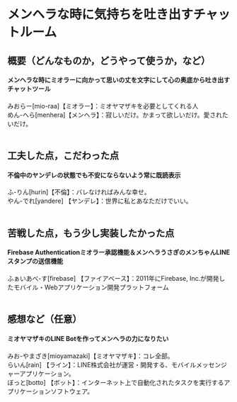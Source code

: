 # メンヘラな時に気持ちを吐き出すチャットルーム

## 概要（どんなものか，どうやって使うか，など）
#### メンヘラな時にミオラーに向かって思いの丈を文字にして心の奥底から吐き出すチャットツール<br>
みおらー[mio-raa]【ミオラー】：ミオヤマザキを必要としてくれる人<br>
めん-へら[menhera]【メンヘラ】：寂しいだけ。かまって欲しいだけ。愛されたいだけ。<br>
<br>
## 工夫した点，こだわった点
#### 不倫中のヤンデレの状態でも不安にならないよう常に既読表示<br>
ふ-りん[hurin]【不倫】：バレなければみんな幸せ。<br>
やん-でれ[yandere] 【ヤンデレ】：世界に私とあなただけでいい。<br>
<br>
## 苦戦した点，もう少し実装したかった点
#### Firebase Authenticationミオラー承認機能＆メンヘラうさぎのメンちゃんLINEスタンプの送信機能<br>
ふぁいあべ-す[firebase] 【ファイアベース】：2011年にFirebase, Inc.が開発したモバイル・Webアプリケーション開発プラットフォーム<br>
<br>
## 感想など（任意）
#### ミオヤマザキのLINE Botを作ってメンヘラの力になりたい
みお-やまざき[mioyamazaki]【ミオヤマザキ】：コレ全部。<br>
らいん[rain] 【ライン】：LINE株式会社が運営・開発する、モバイルメッセンジャーアプリケーション。<br>
ぼっと[botto] 【ボット】：インターネット上で自動化されたタスクを実行するアプリケーションソフトウェア。<br>
<br>
